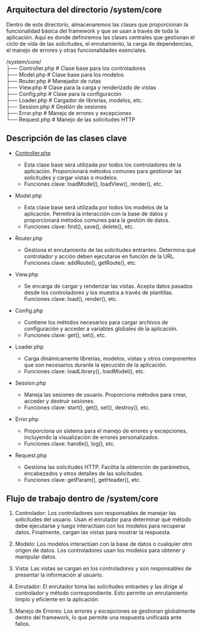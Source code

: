 ## Arquitectura del directorio /system/core  

Dentro de este directorio, almacenaremos las clases que proporcionan la funcionalidad básica del framework y que se usan a través de toda la aplicación. Aquí es donde definiremos las clases centrales que gestionan el ciclo de vida de las solicitudes, el enrutamiento, la carga de dependencias, el manejo de errores y otras funcionalidades esenciales.  

/system/core/  
  ├── Controller.php         # Clase base para los controladores  
  ├── Model.php              # Clase base para los modelos  
  ├── Router.php             # Manejador de rutas  
  ├── View.php               # Clase para la carga y renderizado de vistas  
  ├── Config.php             # Clase para la configuración  
  ├── Loader.php             # Cargador de librerías, modelos, etc.  
  ├── Session.php            # Gestión de sesiones  
  ├── Error.php              # Manejo de errores y excepciones  
  └── Request.php            # Manejo de las solicitudes HTTP  



## Descripción de las clases clave

 - [Controller.php](core/controller.md)  
    - Esta clase base será utilizada por todos los controladores de la aplicación. Proporcionará métodos comunes para gestionar las solicitudes y cargar vistas o modelos.  
    - Funciones clave: loadModel(), loadView(), render(), etc.
    
 - Model.php
    - Esta clase base será utilizada por todos los modelos de la aplicación. Permitirá la interacción con la base de datos y proporcionará métodos comunes para la gestión de datos.
    - Funciones clave: find(), save(), delete(), etc.
    
 - Router.php
    - Gestiona el enrutamiento de las solicitudes entrantes. Determina qué controlador y acción deben ejecutarse en función de la URL.
Funciones clave: addRoute(), getRoute(), etc.

 - View.php
    - Se encarga de cargar y renderizar las vistas. Acepta datos pasados desde los controladores y los muestra a través de plantillas.
Funciones clave: load(), render(), etc.

 - Config.php
    - Contiene los métodos necesarios para cargar archivos de configuración y acceder a variables globales de la aplicación.
    - Funciones clave: get(), set(), etc.
    
 - Loader.php
    - Carga dinámicamente librerías, modelos, vistas y otros componentes que son necesarios durante la ejecución de la aplicación.
    - Funciones clave: loadLibrary(), loadModel(), etc.
    
 - Session.php
    - Maneja las sesiones de usuario. Proporciona métodos para crear, acceder y destruir sesiones.
    - Funciones clave: start(), get(), set(), destroy(), etc.
    
 - Error.php
    - Proporciona un sistema para el manejo de errores y excepciones, incluyendo la visualización de errores personalizados.
    - Funciones clave: handle(), log(), etc.

 - Request.php
    - Gestiona las solicitudes HTTP. Facilita la obtención de parámetros, encabezados y otros detalles de las solicitudes.
    - Funciones clave: getParam(), getHeader(), etc.


## Flujo de trabajo dentro de /system/core

1. Controlador: Los controladores son responsables de manejar las solicitudes del usuario. Usan el enrutador para determinar qué método debe ejecutarse y luego interactúan con los modelos para recuperar datos. Finalmente, cargan las vistas para mostrar la respuesta.

2. Modelo: Los modelos interactúan con la base de datos o cualquier otro origen de datos. Los controladores usan los modelos para obtener y manipular datos.

3. Vista: Las vistas se cargan en los controladores y son responsables de presentar la información al usuario.

4. Enrutador: El enrutador toma las solicitudes entrantes y las dirige al controlador y método correspondiente. Esto permite un enrutamiento limpio y eficiente en la aplicación.

5. Manejo de Errores: Los errores y excepciones se gestionan globalmente dentro del framework, lo que permite una respuesta unificada ante fallos.

